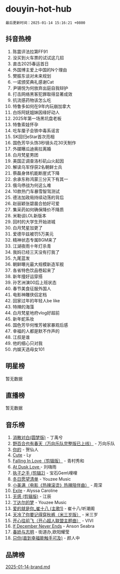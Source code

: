 # douyin-hot-hub

`最后更新时间：2025-01-14 15:16:21 +0800`

## 抖音热榜

1. 陈震评法拉第FF91
1. 没买到火车票的试试这几招
1. 直击2025春运首日
1. 外国博主爱上中国的N个理由
1. 樊振东谈对未来规划
1. 一诺颁奖典礼感谢Cat
1. 尹锡悦为何放弃出庭自我辩护
1. 打击网络黑客犯罪取得显著成效
1. 抗流感药物该怎么吃
1. 特鲁多如何在9年内玩崩加拿大
1. 白烁阿妩姐妹因缘好动人
1. 2025年第一场黑坑盘老板
1. 特鲁索娃怀孕
1. 吃车厘子会铁中毒系谣言
1. SK回归eStar首次亮相
1. 国色芳华头饰3秒镜头花30天制作
1. 外媒曝瓜迪奥拉离婚
1. 白月梵星男团
1. 美国正调查洛杉矶山火起因
1. 解读乌军俘获2名朝鲜士兵
1. 蔡磊身体机能断崖式下降
1. 余承东称鸿蒙三分天下有其一
1. 俄乌停战为何这么难
1. 10款热门车暴雪智驾测试
1. 德法加政局持续动荡的背后
1. 赵丽颖张碧晨合拍好可爱
1. 集采药如何确保降价不降质
1. 米勒谈LOL新版本
1. 回村的大学生开始进城
1. 白月梵星加更了
1. 爱德华兹被罚5万美元
1. 精神状态专属BGM来了
1. 江湖夜雨十年灯杀青
1. 我妈已经三天没有打我了
1. 九尾蓝发
1. 朝鲜曝光最大规模新造军舰
1. 各省特色饮品卷起来了
1. 新年撞好运穿搭
1. 孙艺洲演00后上班状态
1. 春节美食征服外国人
1. 电影神雕侠侣定档
1. 回家过年的年轻人be like
1. 特辣的海藻
1. 白月梵星地府vlog好超前
1. 新年蛇系妆
1. 国色芳华何惟芳被家暴观后感
1. 幸福的人都是默不作声的
1. 江叔是谁
1. 他的细心只对我
1. 内娱天选母女101

## 明星榜

暂无数据

## 直播榜

暂无数据

## 音乐榜

1. [消散对白(圆梦版)](https://sf5-hl-cdn-tos.douyinstatic.com/obj/tos-cn-ve-2774/og4jB5I5IizzoZVAAAzWgBMAsMDWoArfwBOiFs) - 丁禹兮
1. [野百合也有春天（万向乐队完整版已上线）](https://sf5-hl-cdn-tos.douyinstatic.com/obj/tos-cn-ve-2774/oMnUxhRAMiAGBqDtIPBQ7ACYQZFlJCftcgeDJE) - 万向乐队
1. [你的](https://sf5-hl-cdn-tos.douyinstatic.com/obj/tos-cn-ve-2774/oYuIeKf42jB7sEV6B2upMdpYAgfrQWj0FeRegh) - 贺仙人
1. [Cute](https://sf5-hl-cdn-tos.douyinstatic.com/obj/tos-cn-ve-2774/o4IbIzHWKAAB4wsS5qMBRiiAlEBGTpQRNfFvuo) - Ly
1. [Falling In Love（剪辑版）](https://sf5-hl-cdn-tos.douyinstatic.com/obj/tos-cn-ve-2774/o8ajpA8zzgBPahbBIO8AcKGBLJezFCRd1wfP9f) - 青村秀和
1. [ At Dusk  Love ](https://sf5-hl-cdn-tos.douyinstatic.com/obj/tos-cn-ve-2774/o8CrpCf5CaYgI4ZrtQgMQAFEfuGqNnRSDQAPBc) - 刘嗨雨
1. [执子之手 (剪辑2)](https://sf5-hl-cdn-tos.douyinstatic.com/obj/tos-cn-ve-2774/oUoZLQjCc31XzqsBnBQUNgeKtYPBcgbFDwtfcu) - 宝石Gem\哩哩
1. [冬日愿望清单](https://sf5-hl-cdn-tos.douyinstatic.com/obj/tos-cn-ve-2774/oIIgUOeamCFCVAzxN6MFRLIBlLGpUqQxeeHrLE) - Youzee Music
1. [小美满（电影《热辣滚烫》热辣陪伴曲）](https://sf6-cdn-tos.douyinstatic.com/obj/tos-cn-ve-2774/o0GAn2lSgfZIDUgtevCGDQYnFg4CwnrBaxbTZL) - 周深
1. [Exile](https://sf3-cdn-tos.douyinstatic.com/obj/tos-cn-ve-2774/oYj4gAQTknKE3WW0Je8KGmQ7z1cA4FefwtbufD) - Alyssa Caroline
1. [无感 (剪辑版)](https://sf5-hl-cdn-tos.douyinstatic.com/obj/tos-cn-ve-2774/o0eIsUzJBDlQaQFC5OFlgbMEZC1TFYBftOBn6p) - 江辰
1. [丁达尔的梦](https://sf5-hl-cdn-tos.douyinstatic.com/obj/tos-cn-ve-2774/oMU3WirUZBVQkAC9ccG5P2IQirziZM2RTInUY) - Youzee Music
1. [爱的就是你_崔十八 (主歌1)](https://sf5-hl-cdn-tos.douyinstatic.com/obj/tos-cn-ve-2774/oI5BO5DhFZ6UTcNCnZaOCBLtZ7WIMQGfgnXf5E) - 崔十八/听潮阁
1. [天冷了你要记得穿秋裤（米三岁版）](https://sf5-hl-cdn-tos.douyinstatic.com/obj/tos-cn-ve-2774/oQlIwVIDWiZ6BQilAorS7MA0AgCkQDvcZAdm1) - 米三岁
1. [开心往前飞（开心超人联盟主题曲）](https://sf5-hl-cdn-tos.douyinstatic.com/obj/tos-cn-ve-2774/9d8fb7c82cf1421fb93a9fe925275e0a) - VIVI
1. [If December Never Ends](https://sf5-hl-cdn-tos.douyinstatic.com/obj/tos-cn-ve-2774/oY1IQMoTgCFIBg8RZifyqlBBt1UFgitTYmxeOS) - Anson Seabra
1. [春娇与志明](https://sf5-hl-cdn-tos.douyinstatic.com/obj/tos-cn-ve-2774/e530d8fceb7044b39707d7f9ff54add1) - 街道办,欧阳耀莹
1. [只你(直到幸福能触手可及)](https://sf5-hl-cdn-tos.douyinstatic.com/obj/tos-cn-ve-2774/o0lBkRDzFTeaVSUz3ZZSCBVtZ5DIMQGfgmEAuE) - 颜人中

## 品牌榜

[2025-01-14-brand.md](2025-01-14-brand.md)
